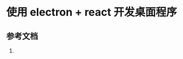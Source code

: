 <!--
 * @Author: SilvesterChiao
 * @Date: 2020-06-08 14:19:41
 * @LastEditors: SilvesterChiao
 * @LastEditTime: 2020-07-27 14:56:06
--> 

# 使用 electron + react 开发桌面程序

## 参考文档

1. []()
